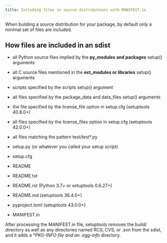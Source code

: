 ```yaml
---
title: Including files in source distributions with MANIFEST.in
---
```


When building a source distribution for your package, by default only a minimal set of files are included.

## How files are included in an sdist

- all Python source files implied by the **py_modules and packages** setup() arguments

- all C source files mentioned in the **ext_modules or libraries** setup() arguments

- scripts specified by the scripts setup() argument

- all files specified by the package_data and data_files setup() arguments

- the file specified by the license_file option in setup.cfg (setuptools 40.8.0+)

- all files specified by the license_files option in setup.cfg (setuptools 42.0.0+)

- all files matching the pattern test/test*.py

- setup.py (or whatever you called your setup script)

- setup.cfg

- README

- README.txt

- README.rst (Python 3.7+ or setuptools 0.6.27+)

- README.md (setuptools 36.4.0+)

- pyproject.toml (setuptools 43.0.0+)

- MANIFEST.in

After processing the MANIFEST.in file, setuptools removes the build/ directory as well as any directories named RCS, CVS, or .svn from the sdist, and it adds a **PKG-INFO file and an *.egg-info** directory.


